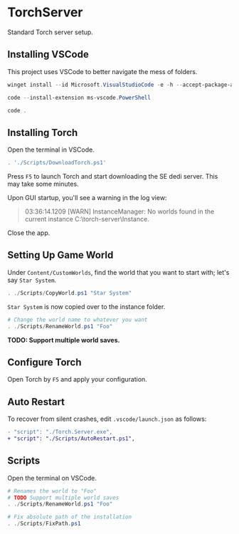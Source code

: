 # TorchServer

Standard Torch server setup.

## Installing VSCode

This project uses VSCode to better navigate the mess of folders.

```powershell
winget install --id Microsoft.VisualStudioCode -e -h --accept-package-agreements
```

```powershell
code --install-extension ms-vscode.PowerShell
```

```powershell
code .
```

## Installing Torch

Open the terminal in VSCode.

```powershell
. './Scripts/DownloadTorch.ps1'
```

Press `F5` to launch Torch and start downloading the SE dedi server. This may take some minutes. 

Upon GUI startup, you'll see a warning in the log view:
> 03:36:14.1209 [WARN]   InstanceManager: No worlds found in the current instance C:\torch-server\Instance.

Close the app.

## Setting Up Game World

Under `Content/CustomWorlds`, find the world that you want to start with; let's say `Star System`.

```powershell
. ./Scripts/CopyWorld.ps1 "Star System"
```

`Star System` is now copied over to the instance folder.

```powershell
# Change the world name to whatever you want
. ./Scripts/RenameWorld.ps1 "Foo"
```

**TODO: Support multiple world saves.**

## Configure Torch

Open Torch by `F5` and apply your configuration.

## Auto Restart

To recover from silent crashes, edit `.vscode/launch.json` as follows:

```diff
- "script": "./Torch.Server.exe",
+ "script": "./Scripts/AutoRestart.ps1",
```

## Scripts

Open the terminal on VSCode.

```powershell
# Renames the world to "Foo"
# TODO Support multiple world saves
. ./Scripts/RenameWorld.ps1 "Foo"
```

```powershell
# Fix absolute path of the installation
. ./Scripts/FixPath.ps1
```